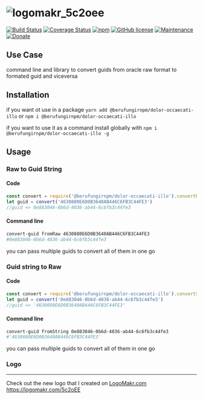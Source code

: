 # ![logomakr_5c2oee](https://user-images.githubusercontent.com/3071208/41022709-abb95bd6-696a-11e8-8564-3ad7d43d44fb.png)
[![Build Status](https://travis-ci.org/kanekotic/@berufungirnpm/dolor-occaecati-illo.svg?branch=master)](https://travis-ci.org/kanekotic/@berufungirnpm/dolor-occaecati-illo)
[![Coverage Status](https://coveralls.io/repos/github/kanekotic/@berufungirnpm/dolor-occaecati-illo/badge.svg?branch=master)](https://coveralls.io/github/kanekotic/@berufungirnpm/dolor-occaecati-illo?branch=master)
[![npm](https://img.shields.io/npm/dt/@berufungirnpm/dolor-occaecati-illo.svg)](https://github.com/berufungirnpm/dolor-occaecati-illo)
[![GitHub license](https://img.shields.io/github/license/kanekotic/@berufungirnpm/dolor-occaecati-illo.svg)](https://github.com/berufungirnpm/dolor-occaecati-illo/blob/master/LICENSE)
[![Maintenance](https://img.shields.io/badge/Maintained%3F-yes-green.svg)](https://GitHub.com/kanekotic/@berufungirnpm/dolor-occaecati-illo/graphs/commit-activity)
[![Donate](https://img.shields.io/badge/Donate-PayPal-green.svg)](https://www.paypal.me/kanekotic/)

## Use Case

command line and library to convert guids from oracle raw format to formated guid and viceversa

## Installation

if you want ot use in a package `yarn add @berufungirnpm/dolor-occaecati-illo` or `npm i @berufungirnpm/dolor-occaecati-illo`

if you want to use it as a command install globally with `npm i @berufungirnpm/dolor-occaecati-illo -g`

## Usage 

### Raw to Guid String

#### Code

```js
const convert = require('@berufungirnpm/dolor-occaecati-illo').convertRaw
let guid = convert('4630880E6D0B3640AB446C6FB3C44FE3')
//guid => 0e883046-0b6d-4036-ab44-6c6fb3c44fe3
```

#### Command line

```bash
convert-guid fromRaw 4630880E6D0B3640AB446C6FB3C44FE3
#0e883046-0b6d-4036-ab44-6c6fb3c44fe3
```

you can pass multiple guids to convert all of them in one go

### Guid string to Raw

#### Code

```js
const convert = require('@berufungirnpm/dolor-occaecati-illo').convertString
let guid = convert('0e883046-0b6d-4036-ab44-6c6fb3c44fe3')
//guid => '4630880E6D0B3640AB446C6FB3C44FE3'
```

#### Command line

```bash
convert-guid fromString 0e883046-0b6d-4036-ab44-6c6fb3c44fe3
#'4630880E6D0B3640AB446C6FB3C44FE3'
```

you can pass multiple guids to convert all of them in one go

### Logo
---------------------------

Check out the new logo that I created on <a href="http://logomakr.com" title="Logo Makr">LogoMakr.com</a> https://logomakr.com/5c2oEE

